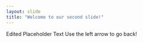 ```yaml
---
layout: slide
title: "Welcome to our second slide!"
---
```

Edited Placeholder Text
Use the left arrow to go back!
